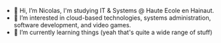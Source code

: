 - 👋 Hi, I’m Nicolas, I'm studying IT & Systems @ Haute Ecole en Hainaut.
- 👀 I’m interested in cloud-based technologies, systems administration, software development, and video games.
- 🌱 I’m currently learning things (yeah that's quite a wide range of stuff)

<!---
nicorisk/nicorisk is a ✨ special ✨ repository because its `README.md` (this file) appears on your GitHub profile.
You can click the Preview link to take a look at your changes.
--->
